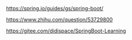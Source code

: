 https://spring.io/guides/gs/spring-boot/

https://www.zhihu.com/question/53729800

https://gitee.com/didispace/SpringBoot-Learning
